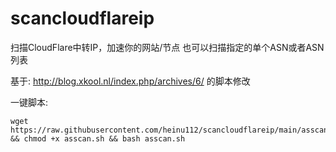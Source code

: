 # scancloudflareip
扫描CloudFlare中转IP，加速你的网站/节点
也可以扫描指定的单个ASN或者ASN列表

基于:
http://blog.xkool.nl/index.php/archives/6/
的脚本修改

一键脚本:
````
wget https://raw.githubusercontent.com/heinu112/scancloudflareip/main/asscan.sh && chmod +x asscan.sh && bash asscan.sh
````
